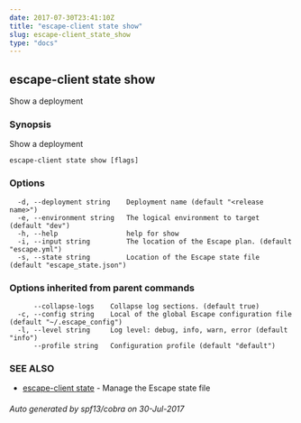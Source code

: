 ```yaml
---
date: 2017-07-30T23:41:10Z
title: "escape-client state show"
slug: escape-client_state_show
type: "docs"
---
```

## escape-client state show

Show a deployment

### Synopsis


Show a deployment

```
escape-client state show [flags]
```

### Options

```
  -d, --deployment string    Deployment name (default "<release name>")
  -e, --environment string   The logical environment to target (default "dev")
  -h, --help                 help for show
  -i, --input string         The location of the Escape plan. (default "escape.yml")
  -s, --state string         Location of the Escape state file (default "escape_state.json")
```

### Options inherited from parent commands

```
      --collapse-logs    Collapse log sections. (default true)
  -c, --config string    Local of the global Escape configuration file (default "~/.escape_config")
  -l, --level string     Log level: debug, info, warn, error (default "info")
      --profile string   Configuration profile (default "default")
```

### SEE ALSO
* [escape-client state](../escape-client_state/)	 - Manage the Escape state file

###### Auto generated by spf13/cobra on 30-Jul-2017
